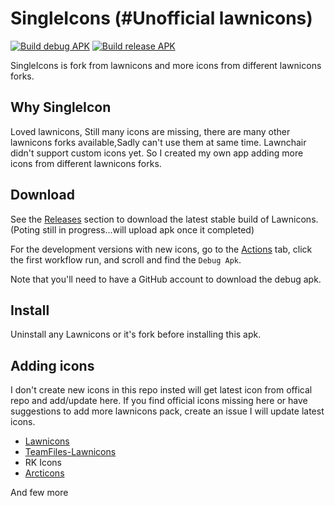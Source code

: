 # SingleIcons (#Unofficial lawnicons)
[![Build debug APK](https://github.com/naveenccmsd/singleicons/actions/workflows/build_debug_apk.yml/badge.svg)](https://github.com/naveenccmsd/singleicons/actions/workflows/build_debug_apk.yml)
[![Build release APK](https://github.com/naveenccmsd/singleicons/actions/workflows/build_release_apk.yml/badge.svg)](https://github.com/naveenccmsd/singleicons/actions/workflows/build_release_apk.yml)

SingleIcons is fork from lawnicons and more icons from different lawnicons forks.

## Why SingleIcon
Loved lawnicons, Still many icons are missing, there are many other lawnicons forks available,Sadly can't use them at same time.
Lawnchair didn't support custom icons yet.
So I created my own app adding more icons from different lawnicons forks.


## Download

See the [Releases](https://github.com/naveenccmsd/singleicons/releases) section to download the latest stable build of Lawnicons.(Poting still in progress...will upload apk once it completed)

For the development versions with new icons, go to the [Actions](https://github.com/naveenccmsd/singleicons/actions) tab,
click the first workflow run, and scroll and find the `Debug Apk`.

Note that you'll need to have a GitHub account to download the debug apk.

## Install

Uninstall any Lawnicons or it's fork before installing this apk.

## Adding icons
I don't create new icons in this repo insted will get latest icon from offical repo and add/update here.
If you find official icons missing here or have suggestions to add more lawnicons pack, create an issue I will update latest icons.


- [Lawnicons](https://github.com/LawnchairLauncher/lawnicons)
- [TeamFiles-Lawnicons](https://github.com/TeamFiles/Lawnicons)
- RK Icons
- [Arcticons](https://github.com/Donnnno/Arcticons)

And few more

